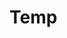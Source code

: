 # Temp
<!-- # API Reference

```{eval-rst}
.. autosummary::
   :toctree: api
   :recursive:

   ariel

``` -->
